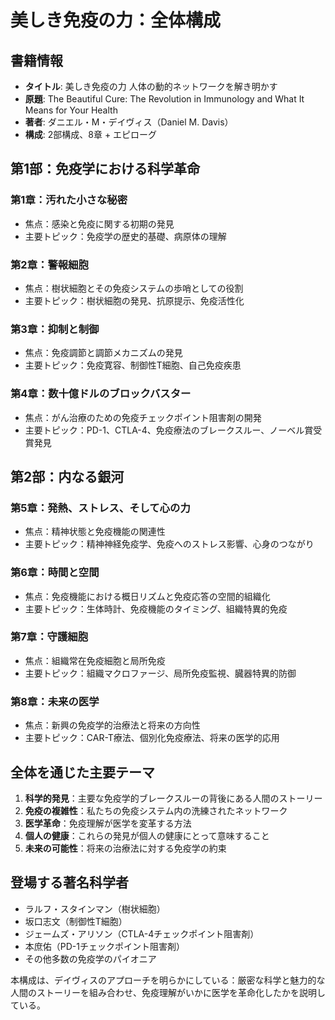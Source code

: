 # 美しき免疫の力：全体構成

## 書籍情報
- **タイトル**: 美しき免疫の力 人体の動的ネットワークを解き明かす
- **原題**: The Beautiful Cure: The Revolution in Immunology and What It Means for Your Health
- **著者**: ダニエル・M・デイヴィス（Daniel M. Davis）
- **構成**: 2部構成、8章 + エピローグ

## 第1部：免疫学における科学革命

### 第1章：汚れた小さな秘密
- 焦点：感染と免疫に関する初期の発見
- 主要トピック：免疫学の歴史的基礎、病原体の理解

### 第2章：警報細胞
- 焦点：樹状細胞とその免疫システムの歩哨としての役割
- 主要トピック：樹状細胞の発見、抗原提示、免疫活性化

### 第3章：抑制と制御
- 焦点：免疫調節と調節メカニズムの発見
- 主要トピック：免疫寛容、制御性T細胞、自己免疫疾患

### 第4章：数十億ドルのブロックバスター
- 焦点：がん治療のための免疫チェックポイント阻害剤の開発
- 主要トピック：PD-1、CTLA-4、免疫療法のブレークスルー、ノーベル賞受賞発見

## 第2部：内なる銀河

### 第5章：発熱、ストレス、そして心の力
- 焦点：精神状態と免疫機能の関連性
- 主要トピック：精神神経免疫学、免疫へのストレス影響、心身のつながり

### 第6章：時間と空間
- 焦点：免疫機能における概日リズムと免疫応答の空間的組織化
- 主要トピック：生体時計、免疫機能のタイミング、組織特異的免疫

### 第7章：守護細胞
- 焦点：組織常在免疫細胞と局所免疫
- 主要トピック：組織マクロファージ、局所免疫監視、臓器特異的防御

### 第8章：未来の医学
- 焦点：新興の免疫学的治療法と将来の方向性
- 主要トピック：CAR-T療法、個別化免疫療法、将来の医学的応用

## 全体を通じた主要テーマ
1. **科学的発見**：主要な免疫学的ブレークスルーの背後にある人間のストーリー
2. **免疫の複雑性**：私たちの免疫システム内の洗練されたネットワーク
3. **医学革命**：免疫理解が医学を変革する方法
4. **個人の健康**：これらの発見が個人の健康にとって意味すること
5. **未来の可能性**：将来の治療法に対する免疫学の約束

## 登場する著名科学者
- ラルフ・スタインマン（樹状細胞）
- 坂口志文（制御性T細胞）
- ジェームズ・アリソン（CTLA-4チェックポイント阻害剤）
- 本庶佑（PD-1チェックポイント阻害剤）
- その他多数の免疫学のパイオニア

本構成は、デイヴィスのアプローチを明らかにしている：厳密な科学と魅力的な人間のストーリーを組み合わせ、免疫理解がいかに医学を革命化したかを説明している。